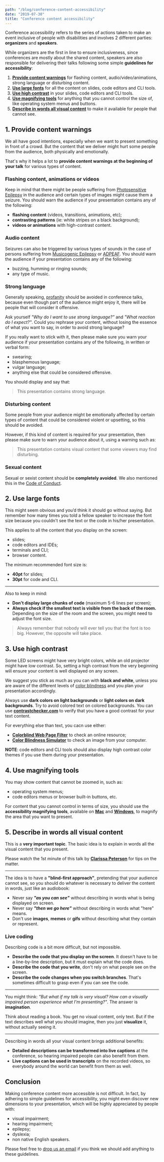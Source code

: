 ```yaml
---
path: "/blog/conference-content-accessibility"
date: "2019-07-30"
title: "Conference content accessibility"
---
```


Conference accessibility refers to the series of actions taken to make an event inclusive of people with disabilities and involves 2 different parties: **organizers** and **speakers**.

While organizers are the first in line to ensure inclusiveness, since conferences are mostly about the shared content, speakers are also responsible for delivering their talks following some simple **guidelines for accessibility**:

1. [**Provide content warnings**](#1-provide-content-warnings) for flashing content, audio/video/animations, strong language or disturbing content.
2. [**Use large fonts**](#2-use-large-fonts) for all the content on slides, code editors and CLI tools.
3. [**Use high contrast**](#3-use-high-contrast) in your slides, code editors and CLI tools.
4. [**Use magnifying tools**](#4-use-magnifying-tools) for anything that you cannot control the size of, like operating system menus and buttons.
5. [**Describe in words all visual content**](#5-describe-in-words-all-visual-content) to make it available for people that cannot see.

## 1. Provide content warnings

We all have good intentions, especially when we want to present something in front of a crowd. But the content that we deliver might hurt some people from the audience, both physically and emotionally.

That's why it helps a lot to **provide content warnings at the beginning of your talk** for various types of content.

### Flashing content, animations or videos

Keep in mind that there might be people suffering from [Photosensitive Epilepsy](https://www.webmd.com/epilepsy/guide/photosensitive-epilepsy-symptoms-causes-treatment) in the audience and certain types of images might cause them a seizure. You should warn the audience if your presentation contains any of the following:

- **flashing content** (videos, transitions, animations, etc);
- **contrasting patterns** (ie: white stripes on a black background);
- **videos or animations** with high-contrast content.

### Audio content

Seizures can also be triggered by various types of sounds in the case of persons suffering from [Musicogenic Epilepsy](https://epilepsyontario.org/musicogenic-seizures/) or [ADPEAF](https://ghr.nlm.nih.gov/condition/autosomal-dominant-partial-epilepsy-with-auditory-features). You should warn the audience if your presentation contains any of the following:

- buzzing, humming or ringing sounds;
- any type of music.

### Strong language

Generally speaking, [profanity](https://en.wikipedia.org/wiki/Profanity) should be avoided in conference talks, because even though part of the audience might enjoy it, there will be people that will consider it offensive.

Ask yourself _"Why do I want to use strong language?"_ and _"What reaction do I expect?"_.
Could you rephrase your content, without losing the essence of what you want to say, in order to avoid strong language?

If you really want to stick with it, then please make sure you warn your audience if your presentation contains any of the following, in written or verbal form:

- swearing;
- blasphemous language;
- vulgar language;
- anything else that could be considered offensive.

You should display and say that:

> This presentation contains strong language.

### Disturbing content

Some people from your audience might be emotionally affected by certain types of content that could be considered violent or upsetting, so this should be avoided.

However, if this kind of content is required for your presentation, then please make sure to warn your audience about it, using a warning such as:

> This presentation contains visual content that some viewers may find disturbing.

### Sexual content

Sexual or sexist content should be **completely avoided**. We also mentioned this in the [Code of Conduct](/code-of-conduct).

## 2. Use large fonts

This might seem obvious and you’d think it should go without saying. But remember how many times you told a fellow speaker to increase the font size because you couldn't see the text or the code in his/her presentation.

This applies to all the content that you display on the screen:

- slides;
- code editors and IDEs;
- terminals and CLI;
- browser content.

The minimum recommended font size is:

- **40pt** for slides;
- **30pt** for code and CLI.

---

Also to keep in mind:

- **Don't display large chunks of code** (maximum 5-6 lines per screen);
- **Always check if the smallest text is visible from the back of the room.** Depending on the size of the room and the screen, you might need to adjust the font size.

> Always remember that nobody will ever tell you that the font is too big. However, the opposite will take place.

## 3. Use high contrast

Some LED screens might have very bright colors, while an old projector might have low contrast. So, setting a high contrast from the very beginning will ensure your content is well displayed on any screen.

We suggest you stick as much as you can with **black and white**, unless you are aware of the different levels of [color blindness](https://en.wikipedia.org/wiki/Color_blindness) and you plan your presentation accordingly.

Always use **dark colors on light backgrounds** or **light colors on dark backgrounds**. Try to avoid colored text on colored backgrounds. You can use [**contrastchecker.com**](https://contrastchecker.com/) to verify that you have a good contrast for your text content.

For everything else than text, you cacn use either:

- [**Colorblind Web Page Filter**](https://www.toptal.com/designers/colorfilter) to check an online resource;
- [**Color Blindness Simulator**](https://www.color-blindness.com/coblis-color-blindness-simulator/) to check an image from your computer.

**NOTE**: code editors and CLI tools should also display high contrast color themes if you use them during your presentation.

## 4. Use magnifying tools

You may show content that cannot be zoomed in, such as:

- operating system menus;
- code editors menus or browser built-in buttons, etc.

For content that you cannot control in terms of size, you should use the **accessibility magnifying tools**, available on [**Mac**](https://mcmw.abilitynet.org.uk/macos-mojave-magnifying-screen) and [**Windows**](https://support.microsoft.com/en-us/help/11542/windows-use-magnifier-to-make-things-easier-to-see), to magnify the area that you want to present.

## 5. Describe in words all visual content

This is a **very important topic**. The basic idea is to explain in words all the visual content that you present.

Please watch the 1st minute of this talk by [**Clarissa Peterson**](https://youtu.be/V7tRWuXlOak?t=11) for tips on the matter.

---

The idea is to have a **"blind-first approach"**, pretending that your audience cannot see, so you should do whatever is necessary to deliver the content in words, just like an audiobook:

- Never say **_"as you can see"_** without describing in words what is being displayed on screen.
- Never say **_"then we go here"_** without describing in words what "here" means.
- Don't use **images**, **memes** or **gifs** without describing what they contain or represent.

### Live coding

Describing code is a bit more difficult, but not impossible.

- **Describe the code that you display on the screen**. It doesn't have to be a line-by-line description, but it must explain what the code does.
- **Describe the code that you write**, don't rely on what people see on the screen.
- **Describe the code changes when you switch branches**. That's sometimes difficult to grasp even if you can see the code.

---

You might think: _"But what if my talk is very visual? How can a visually impaired person experience what I'm presenting?"_. The answer is **imagination**.

Think about reading a book. You get no visual content, only text. But if the text describes well what you should imagine, then you just **visualize** it, without actually seeing it.

---

Describing in words all your visual content brings additional benefits:

- **Detailed descriptions can be transformed into live captions** at the conference, so hearing impaired people can also benefit from them.
- **Live captions can be used in transcripts** on the recorded videos, so everybody around the world can benefit from them as well.

## Conclusion

Making conference content more accessible is not difficult. In fact, by adhering to simple guidelines for accessibility, you might even discover new dimensions to your presentation, which will be highly appreciated by people with:

- visual impairment;
- hearing impairment;
- epilepsy;
- dyslexia;
- non native English speakers.

Please feel free to [drop us an email](info@revojs.ro) if you think we should add anything to these guidelines.

